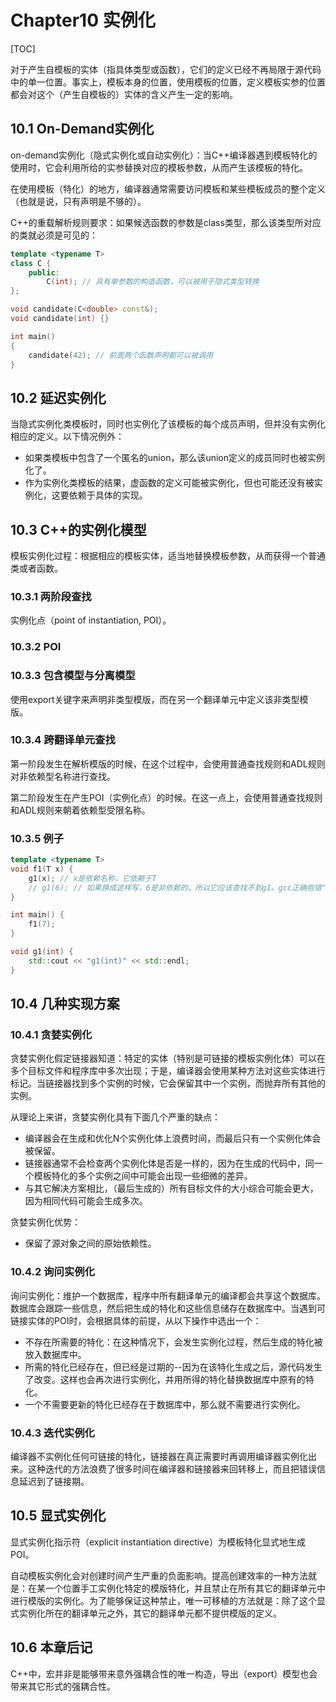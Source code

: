 # Chapter10 实例化

[TOC]



对于产生自模板的实体（指具体类型或函数），它们的定义已经不再局限于源代码中的单一位置。事实上，模板本身的位置，使用模板的位置，定义模板实参的位置都会对这个（产生自模板的）实体的含义产生一定的影响。

## 10.1 On-Demand实例化

on-demand实例化（隐式实例化或自动实例化）：当C++编译器遇到模板特化的使用时，它会利用所给的实参替换对应的模板参数，从而产生该模板的特化。

在使用模板（特化）的地方，编译器通常需要访问模板和某些模板成员的整个定义（也就是说，只有声明是不够的）。

C++的重载解析规则要求：如果候选函数的参数是class类型，那么该类型所对应的类就必须是可见的：

```c++
template <typename T>
class C {
    public:
        C(int); // 具有单参数的构造函数，可以被用于隐式类型转换
};

void candidate(C<double> const&);
void candidate(int) {}

int main()
{
    candidate(42); // 前面两个函数声明都可以被调用
}
```



## 10.2 延迟实例化

当隐式实例化类模板时，同时也实例化了该模板的每个成员声明，但并没有实例化相应的定义。以下情况例外：

- 如果类模板中包含了一个匿名的union，那么该union定义的成员同时也被实例化了。
- 作为实例化类模板的结果，虚函数的定义可能被实例化，但也可能还没有被实例化，这要依赖于具体的实现。



## 10.3 C++的实例化模型

模板实例化过程：根据相应的模板实体，适当地替换模板参数，从而获得一个普通类或者函数。

### 10.3.1 两阶段查找

实例化点（point of instantiation, POI）。

### 10.3.2 POI

### 10.3.3 包含模型与分离模型

使用export关键字来声明非类型模版，而在另一个翻译单元中定义该非类型模版。

### 10.3.4 跨翻译单元查找

第一阶段发生在解析模版的时候，在这个过程中，会使用普通查找规则和ADL规则对非依赖型名称进行查找。

第二阶段发生在产生POI（实例化点）的时候。在这一点上，会使用普通查找规则和ADL规则来朝着依赖型受限名称。

### 10.3.5 例子

```c++
template <typename T>
void f1(T x) {
    g1(x); // x是依赖名称，它依赖于T
    // g1(6); // 如果换成这样写，6是非依赖的，所以它应该查找不到g1。gcc正确抱错"错误：'g1'的实参不依赖模版参数，所以'g1'的声明必须可用[-fpermissive]"，VC++却通过编译并调用了后面的g1，这是不符合标准的。
}

int main() {
    f1(7);
}

void g1(int) {
    std::cout << "g1(int)" << std::endl;
}
```



## 10.4 几种实现方案

### 10.4.1 贪婪实例化

贪婪实例化假定链接器知道：特定的实体（特别是可链接的模板实例化体）可以在多个目标文件和程序库中多次出现；于是，编译器会使用某种方法对这些实体进行标记。当链接器找到多个实例的时候，它会保留其中一个实例，而抛弃所有其他的实例。

从理论上来讲，贪婪实例化具有下面几个严重的缺点：

- 编译器会在生成和优化N个实例化体上浪费时间，而最后只有一个实例化体会被保留。
- 链接器通常不会检查两个实例化体是否是一样的，因为在生成的代码中，同一个模板特化的多个实例之间中可能会出现一些细微的差异。
- 与其它解决方案相比，（最后生成的）所有目标文件的大小综合可能会更大，因为相同代码可能会生成多次。

贪婪实例化优势：

- 保留了源对象之间的原始依赖性。

### 10.4.2 询问实例化

询问实例化：维护一个数据库，程序中所有翻译单元的编译都会共享这个数据库。数据库会跟踪一些信息，然后把生成的特化和这些信息储存在数据库中。当遇到可链接实体的POI时，会根据具体的前提，从以下操作中选出一个：

- 不存在所需要的特化：在这种情况下，会发生实例化过程，然后生成的特化被放入数据库中。
- 所需的特化已经存在，但已经是过期的--因为在该特化生成之后，源代码发生了改变。这样也会再次进行实例化，并用所得的特化替换数据库中原有的特化。
- 一个不需要更新的特化已经存在于数据库中，那么就不需要进行实例化。

### 10.4.3 迭代实例化

编译器不实例化任何可链接的特化，链接器在真正需要时再调用编译器实例化出来。这种迭代的方法浪费了很多时间在编译器和链接器来回转移上，而且把错误信息延迟到了链接期。



## 10.5 显式实例化

显式实例化指示符（explicit instantiation directive）为模板特化显式地生成POI。

自动模板实例化会对创建时间产生严重的负面影响。提高创建效率的一种方法就是：在某一个位置手工实例化特定的模版特化，并且禁止在所有其它的翻译单元中进行模版的实例化。为了能够保证这种禁止，唯一可移植的方法就是：除了这个显式实例化所在的翻译单元之外，其它的翻译单元都不提供模版的定义。



## 10.6 本章后记

C++中，宏并非是能够带来意外强耦合性的唯一构造，导出（export）模型也会带来其它形式的强耦合性。

